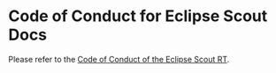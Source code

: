 # Code of Conduct for Eclipse Scout Docs

Please refer to the [Code of Conduct of the Eclipse Scout RT](https://github.com/eclipse-scout/scout.rt/blob/releases/24.2/CODE_OF_CONDUCT.md).
